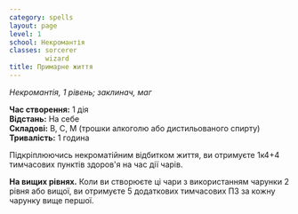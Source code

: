 ```yaml
---
category: spells
layout: page
level: 1 
school: Некромантія
classes: sorcerer
         wizard
title: Примарне життя
---
```


_Некромантія, 1 рівень; заклинач, маг_

**Час створення:** 1 дія    
**Відстань:** На себе     
**Складові:** В, С, М (трошки алкоголю або дистильованого спирту)    
**Тривалість:** 1 година

Підкріплюючись некроматійним відбитком життя, ви отримуєте 1к4+4 тимчасових пунктів здоров'я на час дії чарів.

**На вищих рівнях.** Коли ви створюєте ці чари з використанням чарунки 2 рівня або вищої, ви отримуєте 5 додаткових тимчасових ПЗ за кожну чарунку вище першої. 

